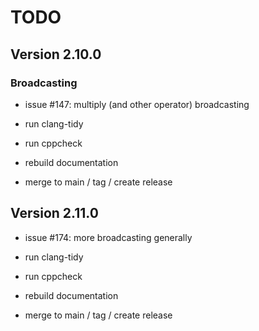 # TODO

## Version 2.10.0

### Broadcasting

* issue #147: multiply (and other operator) broadcasting

* run clang-tidy
* run cppcheck
* rebuild documentation
* merge to main / tag / create release

## Version 2.11.0

* issue #174: more broadcasting generally

* run clang-tidy
* run cppcheck
* rebuild documentation
* merge to main / tag / create release
